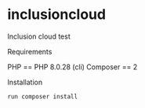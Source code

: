 # inclusioncloud
Inclusion cloud test

Requirements

PHP == PHP 8.0.28 (cli)
Composer == 2

Installation

```
run composer install
```